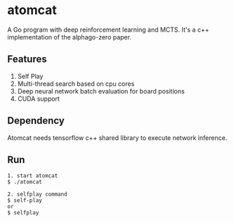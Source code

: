 # atomcat
A Go program with deep reinforcement learning and MCTS. It's a c++ implementation of the alphago-zero paper.


## Features
1. Self Play
2. Multi-thread search based on cpu cores
3. Deep neural network batch evaluation for board positions
4. CUDA support

## Dependency
Atomcat needs tensorflow c++ shared library to execute network inference.


## Run
```
1. start atomcat
$ ./atomcat

2. selfplay command
$ self-play
or 
$ selfplay
```
